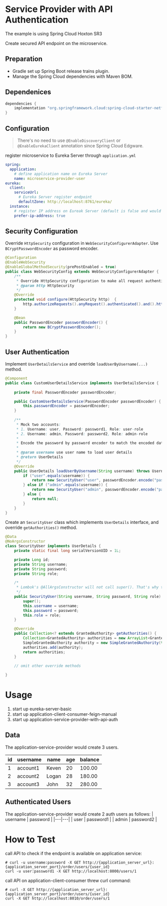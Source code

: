 # Service Provider with API Authentication
The example is using Spring Cloud Hoxton SR3

Create secured API endpoint on the microservice.

## Preparation
- Gradle set up Spring Boot release trains plugin.
- Manage the Spring Cloud dependencies with Maven BOM.

## Dependenices
```groovy
dependencies {
    implementation "org.springframework.cloud:spring-cloud-starter-netflix-eureka-client"
}
```
## Configuration
> There's no need to use `@EnableDiscoveryClient` or `@EnableEurekaClient` annotation since Spring Cloud Edgware.

register microservice to Eureka Server through `application.yml`
```yaml
spring:
  application:
    # define application name on Eureka Server
    name: microservice-provider-user 
eureka:
  client:
    serviceUrl:
      # Eureka Server register endpoint
      defaultZone: http://localhost:8761/eureka/
  instance:
    # register IP address on Eureak Server (default is false and would register host name instead)
    prefer-ip-address: true
```

## Security Configuration
Override `HttpSecurity` configuration in `WebSecurityConfigurerAdapter`.
Use `BCryptPasswordEncoder` as password encoder.
```java
@Configuration
@EnableWebSecurity
@EnableGlobalMethodSecurity(prePostEnabled = true)
public class WebSecurityConfig extends WebSecurityConfigurerAdapter {
    /**
     * Override HttpSecurity configuration to make all request authenticate by http basic authentication
     * @param http HttpSecurity
     */
    @Override
    protected void configure(HttpSecurity http)  {
        http.authorizeRequests().anyRequest().authenticated().and().httpBasic();
    }

    @Bean
    public PasswordEncoder passwordEncoder() {
        return new BCryptPasswordEncoder();
    }
}
```

## User Authentication
Implement `UserDetailsService` and override `loadUserByUsername(...)` method.
```java
@Component
public class CustomUserDetailsService implements UserDetailsService {
    
    private final PasswordEncoder passwordEncoder;

    public CustomUserDetailsService(PasswordEncoder passwordEncoder) {
        this.passwordEncoder = passwordEncoder;
    }
    
    /**
     * Mock two accounts:
     * 1. Username: user, Password: password1, Role: user-role
     * 2. Username: admin, Password: password2, Role: admin-role
     *
     * Encode the password by password encoder to match the encoded data.
     *
     * @param username use user name to load user details
     * @return UserDetails
     */
    @Override
    public UserDetails loadUserByUsername(String username) throws UsernameNotFoundException {
        if ("user".equals(username)) {
            return new SecurityUser("user", passwordEncoder.encode("password1"), "user-role");
        } else if ("admin".equals(username)) {
            return new SecurityUser("admin", passwordEncoder.encode("password2"), "admin-role");
        } else {
            return null;
        }
    }
}
``` 
Create an `SecurityUser` class which implements `UserDetails` interface, and override `getAuthorities()` method.
```java
@Data
@NoArgsConstructor
class SecurityUser implements UserDetails {
    private static final long serialVersionUID = 1L;

    private Long id;
    private String username;
    private String password;
    private String role;

    /*
     * Lombok's @AllArgsConstructor will not call super(). That's why the constructor has to be created manually.
     */
    public SecurityUser(String username, String password, String role) {
        super();
        this.username = username;
        this.password = password;
        this.role = role;
    }

    @Override
    public Collection<? extends GrantedAuthority> getAuthorities() {
        Collection<GrantedAuthority> authorities = new ArrayList<GrantedAuthority>();
        SimpleGrantedAuthority authority = new SimpleGrantedAuthority(this.role);
        authorities.add(authority);
        return authorities;
    }
    
    // omit other override methods

}
```

# Usage
1. start up eureka-server-basic
2. start up application-client-consumer-feign-manual
3. start up application-service-provider-with-api-auth

## Data
The application-service-provider would create 3 users.

| id | username | name | age | balance |
|---|---|---|---|---|
| 1 | account1 | Keven | 20 | 100.00 |
| 2 | account2 | Logan | 28 | 180.00 |
| 3 | account3 | John | 32 | 280.00 |

## Authenticated Users
The application-service-provider would create 2 auth users as follows:
| username | password |
|---|---|
| user | password1 |
| admin | password2 |

# How to Test
call API to check if the endpoint is available on application service:
```shell script
# curl -u username:password -X GET http://{application_server_url}:{application_server_port}/order/users/{user_id}
curl -u user:password1 -X GET http://localhost:8000/users/1
```

call API on application-client-consumer threw curl command:
```shell script
# curl -X GET http://{application_server_url}:{application_server_port}/order/users/{user_id}
curl -X GET http://localhost:8010/order/users/1
```
